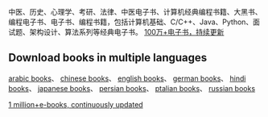 中医、历史、心理学、考研、法律、中医电子书、计算机经典编程书籍、大黑书、编程电子书、电子书、编程书籍，包括计算机基础、C/C++、Java、Python、面试题、架构设计、算法系列等经典电子书。
[100万+电子书，持续更新](https://voluble-croquembouche-d321dc.netlify.app/)


## Download books in multiple languages
[arabic books](https://voluble-croquembouche-d321dc.netlify.app/)、
[chinese books](https://voluble-croquembouche-d321dc.netlify.app/)、
[english books](https://voluble-croquembouche-d321dc.netlify.app/)、
[german books](https://voluble-croquembouche-d321dc.netlify.app/)、
[hindi books](https://voluble-croquembouche-d321dc.netlify.app/)、
[japanese books](https://voluble-croquembouche-d321dc.netlify.app/)、
[persian books](https://voluble-croquembouche-d321dc.netlify.app/)、
[ptalian books](https://voluble-croquembouche-d321dc.netlify.app/)、
[russian books](https://voluble-croquembouche-d321dc.netlify.app/)

[1 million+e-books, continuously updated](https://voluble-croquembouche-d321dc.netlify.app/)
